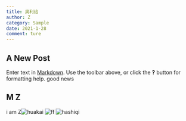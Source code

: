 ```yaml
---
title: 奥利给
author: Z
category: Sample
date: 2021-1-28
comment: ture
---
```




## A New Post

Enter text in [Markdown](http://daringfireball.net/projects/markdown/). Use the toolbar above, or click the **?** button for formatting help.
good news
## M Z

i am Z![huakai]({{site.baseurl}}//banner.png)
![ff]({{site.baseurl}}/http://www.taeacc.org.cn/file/image/20140929/zgda.jpg)
![hashiqi]({{site.baseurl}}/https://gimg2.baidu.com/image_search/src=http%3A%2F%2Fa4.att.hudong.com%2F27%2F67%2F01300000921826141299672233506.jpg&refer=http%3A%2F%2Fa4.att.hudong.com&app=2002&size=f9999,10000&q=a80&n=0&g=0n&fmt=jpeg?sec=1614438823&t=e6235e867a005b9a6f9b05f52b9fb803)

